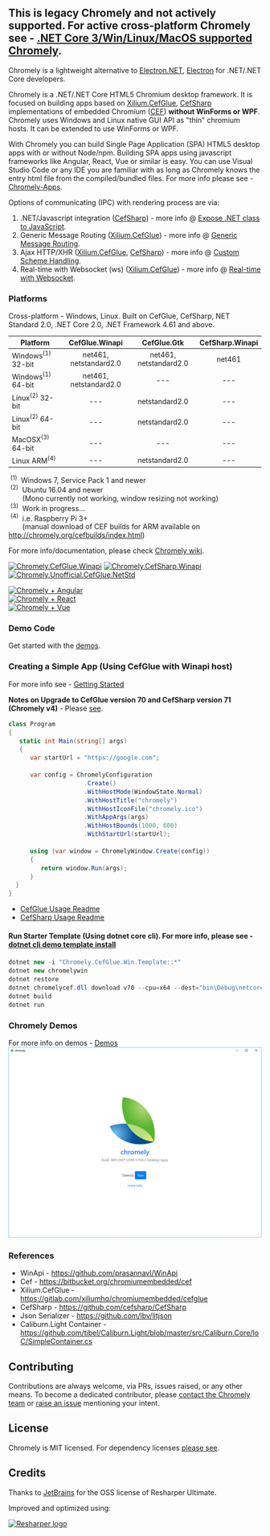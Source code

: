 This is legacy Chromely and not actively supported. For active cross-platform Chromely see - [.NET Core 3/Win/Linux/MacOS supported Chromely](https://github.com/chromelyapps/Chromely).
---

Chromely is a lightweight alternative to <a href="https://github.com/ElectronNET/Electron.NET">Electron.NET</a>, <a href="https://github.com/electron/electron">Electron</a> for .NET/.NET Core developers.

Chromely is a .NET/.NET Core HTML5 Chromium desktop framework. It is focused on building apps based on [Xilium.CefGlue](https://bitbucket.org/xilium/xilium.cefglue/wiki/Home), [CefSharp](https://github.com/cefsharp/CefSharp) implementations of  embedded Chromium ([CEF](https://bitbucket.org/chromiumembedded/cef)) **without WinForms or WPF**. Chromely uses Windows and Linux native GUI API as "thin" chromium hosts. It can be extended to use WinForms or WPF. 

With Chromely you can build Single Page Application (SPA) HTML5 desktop apps with or without Node/npm. Building SPA apps using javascript frameworks like Angular, React, Vue or similar is easy. You can use Visual Studio Code or any IDE you are familiar with as long as Chromely knows the entry html file from the compiled/bundled files. For more info please see - [Chromely-Apps](https://github.com/chromelyapps/Chromely/wiki/Chromely-Apps).

Options of communicating (IPC) with rendering process are via:

1. .NET/Javascript integration ([CefSharp](https://github.com/cefsharp/CefSharp))  -  more info @ [Expose .NET class to JavaScript](https://github.com/chromelyapps/Chromely/wiki/Expose-.NET-class-to-JavaScript).
2. Generic Message Routing ([Xilium.CefGlue](https://bitbucket.org/xilium/xilium.cefglue/wiki/Home)) - more info @ [Generic Message Routing](https://github.com/chromelyapps/Chromely/wiki/Generic-Message-Routing).
3. Ajax HTTP/XHR ([Xilium.CefGlue](https://bitbucket.org/xilium/xilium.cefglue/wiki/Home), [CefSharp](https://github.com/cefsharp/CefSharp)) -  more info @ [Custom Scheme Handling](https://github.com/chromelyapps/Chromely/wiki/Custom-Scheme-Handling).
 4. Real-time with Websocket (ws) ([Xilium.CefGlue](https://bitbucket.org/xilium/xilium.cefglue/wiki/Home)) -   more info @ [Real-time with Websocket](https://github.com/chromelyapps/Chromely/wiki/Real-time-with-Websocket).

### Platforms
Cross-platform - Windows, Linux. Built on CefGlue, CefSharp, NET Standard 2.0, .NET Core 2.0, .NET Framework 4.61 and above.

| Platform                     | CefGlue.Winapi         |  CefGlue.Gtk           | CefSharp.Winapi |
| ---------------------------- | :--------------------: | :--------------------: | :------: |
| Windows<sup>(1)</sup> 32-bit | net461, netstandard2.0 | net461, netstandard2.0 | net461   |
| Windows<sup>(1)</sup> 64-bit | net461, netstandard2.0 |  ---                   |  ---     |
| Linux<sup>(2)</sup> 32-bit   |  ---     | netstandard2.0         |  ---     |
| Linux<sup>(2)</sup> 64-bit   |  ---     | netstandard2.0         |  ---     |
| MacOSX<sup>(3)</sup> 64-bit  |  ---     | ---                    |  ---     |
| Linux ARM<sup>(4)</sup>      |  ---     | netstandard2.0         |  ---     |

&nbsp;<sup>(1)</sup>&nbsp; Windows 7, Service Pack 1 and newer    
&nbsp;<sup>(2)</sup>&nbsp; Ubuntu 16.04 and newer    
&nbsp;&nbsp;&nbsp;&nbsp;&nbsp;&nbsp;&nbsp;(Mono currently not working, window resizing not working)    
&nbsp;<sup>(3)</sup>&nbsp; Work in progress...    
&nbsp;<sup>(4)</sup>&nbsp; i.e. Raspberry Pi 3+    
&nbsp;&nbsp;&nbsp;&nbsp;&nbsp;&nbsp;&nbsp;(manual download of CEF builds for ARM available on http://chromely.org/cefbuilds/index.html)    


For more info/documentation, please check [Chromely wiki](https://github.com/chromelyapps/Chromely/wiki). 

[![Chromely.CefGlue.Winapi](http://img.shields.io/nuget/vpre/Chromely.CefGlue.Winapi.svg?style=flat&label=Chromely.CefGlue.Winapi)](https://www.nuget.org/packages/Chromely.CefGlue.Winapi)
[![Chromely.CefSharp.Winapi](http://img.shields.io/nuget/vpre/Chromely.CefSharp.Winapi.svg?style=flat&label=Chromely.CefSharp.Winapi)](https://www.nuget.org/packages/Chromely.CefSharp.Winapi)
[![Chromely.Unofficial.CefGlue.NetStd](http://img.shields.io/nuget/v/Chromely.Unofficial.CefGlue.NetStd.svg?style=flat&label=Chromely.Unofficial.CefGlue.NetStd)](https://www.nuget.org/packages/Chromely.Unofficial.CefGlue.NetStd/)

[![Chromely + Angular](https://img.shields.io/badge/Chromely%20Apps-Built%20with%20Angular%202%2B-green.svg)](https://github.com/chromelyapps/Chromely/wiki/Chromely-Apps)
<br>[![Chromely + React](https://img.shields.io/badge/Chromely%20Apps-Built%20with%20React-green.svg)](https://github.com/chromelyapps/Chromely/wiki/Chromely-Apps)
<br>[![Chromely + Vue](https://img.shields.io/badge/Chromely%20Apps-Built%20with%20Vue-green.svg)](https://github.com/chromelyapps/Chromely/wiki/Chromely-Apps) 

### Demo Code
Get started with the [demos](https://github.com/chromelyapps/demo-projects). 

### Creating a Simple App (Using CefGlue with Winapi host)
For more info see - [Getting Started](https://github.com/chromelyapps/Chromely/wiki/Getting-Started)

**Notes on Upgrade to CefGlue version 70 and CefSharp version 71 (Chromely v4)** - Please [see](https://github.com/chromelyapps/Chromely/wiki/Upgrade-to-CefGlue-v70-and-CefSharp-v71).

````csharp
class Program
{
   static int Main(string[] args)
   {
      var startUrl = "https://google.com";

      var config = ChromelyConfiguration
                     .Create()
                     .WithHostMode(WindowState.Normal)
                     .WithHostTitle("chromely")
                     .WithHostIconFile("chromely.ico")
                     .WithAppArgs(args)
                     .WithHostBounds(1000, 600)
                     .WithStartUrl(startUrl);

      using (var window = ChromelyWindow.Create(config))
      {
         return window.Run(args);
      }
  }
}
````
 - [CefGlue Usage Readme](https://github.com/chromelyapps/demo-projects/blob/master/regular-chromely/Chromely.CefGlue.Winapi.Demo/README.md) 
 - [CefSharp Usage Readme](https://github.com/chromelyapps/demo-projects/blob/master/regular-chromely/Chromely.CefSharp.Winapi.Demo/README.md)

#### Run Starter Template (Using dotnet core cli). For more info, please see - [dotnet cli demo template install](https://github.com/chromelyapps/Chromely/wiki/dotnet-cli-Starter-Template)

````csharp
dotnet new -i "Chromely.CefGlue.Win.Template::*"
dotnet new chromelywin 
dotnet restore
dotnet chromelycef.dll download v70 --cpu=x64 --dest="bin\Debug\netcoreapp2.1"
dotnet build
dotnet run 
````

### Chromely Demos 
For more info on demos - [Demos](https://github.com/chromelyapps/Chromely/wiki/Demos)
![](https://github.com/chromelyapps/Chromely.Legacy/blob/master/Screenshots/chromely_screens.gif)

### References
* WinApi - https://github.com/prasannavl/WinApi
* Cef - https://bitbucket.org/chromiumembedded/cef
* Xilium.CefGlue - https://gitlab.com/xiliumhq/chromiumembedded/cefglue
* CefSharp - https://github.com/cefsharp/CefSharp
* Json Serializer - https://github.com/lbv/litjson
* Caliburn.Light Container - https://github.com/tibel/Caliburn.Light/blob/master/src/Caliburn.Core/IoC/SimpleContainer.cs

Contributing
---
Contributions are always welcome, via PRs, issues raised, or any other means. To become a dedicated contributor, please [contact the Chromely team](https://github.com/orgs/chromelyapps/people) or [raise an issue](https://github.com/chromelyapps/Chromely/issues) mentioning your intent.

License
---
Chromely is MIT licensed. For dependency licenses [please see](https://github.com/chromelyapps/Chromely/blob/master/LICENSE.md).

Credits
---
Thanks to [JetBrains](https://www.jetbrains.com) for the OSS license of Resharper Ultimate.

Improved and optimized using:

<a href="https://www.jetbrains.com/resharper/
"><img src="https://blog.jetbrains.com/wp-content/uploads/2014/04/logo_resharper.gif" alt="Resharper logo" width="100" /></a>
